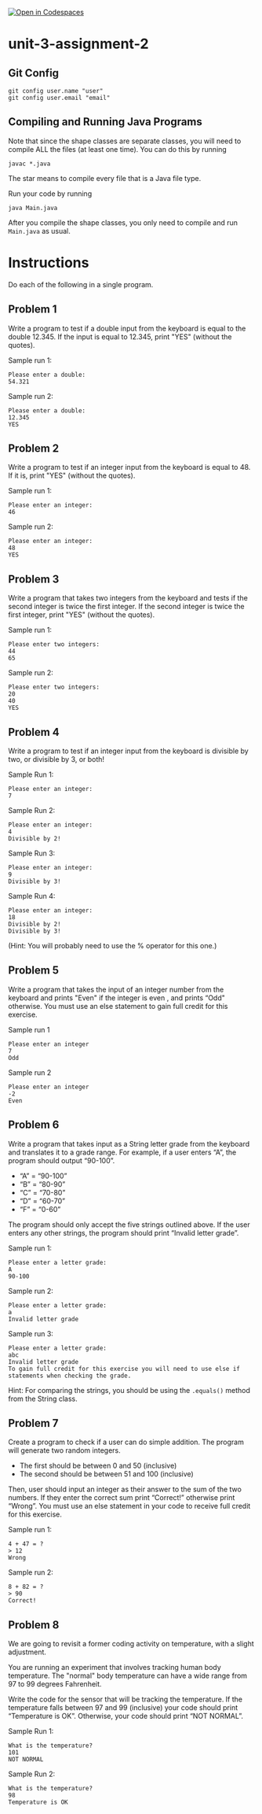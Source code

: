 [![Open in Codespaces](https://classroom.github.com/assets/launch-codespace-2972f46106e565e64193e422d61a12cf1da4916b45550586e14ef0a7c637dd04.svg)](https://classroom.github.com/open-in-codespaces?assignment_repo_id=20954536)
# unit-3-assignment-2

## Git Config
```
git config user.name "user"
git config user.email "email"
```

## Compiling and Running Java Programs
Note that since the shape classes are separate classes, you will need to compile ALL the files (at least one time).  You can do this by running
```
javac *.java
```
The star means to compile every file that is a Java file type.

Run your code by running
```
java Main.java
```

After you compile the shape classes, you only need to compile and run `Main.java` as usual.

# Instructions  

Do each of the following in a single program.

## Problem 1
Write a program to test if a double input from the keyboard is equal to the double 12.345. If the input is equal to 12.345, print "YES" (without the quotes).

Sample run 1:
```
Please enter a double:
54.321
```
Sample run 2:
```
Please enter a double:
12.345
YES
```

## Problem 2
Write a program to test if an integer input from the keyboard is equal to 48. If it is, print "YES" (without the quotes).

Sample run 1:
```
Please enter an integer:
46
```
Sample run 2:
```
Please enter an integer:
48
YES
```

## Problem 3
Write a program that takes two integers from the keyboard and tests if the second integer is twice the first integer. If the second integer is twice the first integer, print "YES" (without the quotes).

Sample run 1:
```
Please enter two integers:
44
65
```
Sample run 2:
```
Please enter two integers:
20
40
YES
```

## Problem 4
Write a program to test if an integer input from the keyboard is divisible by two, or divisible by 3, or both!

Sample Run 1:
```
Please enter an integer:
7
```
Sample Run 2:
```
Please enter an integer:
4
Divisible by 2!
```
Sample Run 3: 
```
Please enter an integer:
9
Divisible by 3!
```
Sample Run 4: 
```
Please enter an integer:
18
Divisible by 2!
Divisible by 3!
```
(Hint: You will probably need to use the % operator for this one.)

## Problem 5
Write a program that takes the input of an integer number from the keyboard and prints "Even" if the integer is even , and prints “Odd" otherwise. You must use an else statement to gain full credit for this exercise.

Sample run 1
```
Please enter an integer
7
Odd
```
Sample run 2
```
Please enter an integer
-2
Even
```

## Problem 6
Write a program that takes input as a String letter grade from the keyboard and translates it to a grade range. For example, if a user enters “A”, the program should output “90-100”.

- “A” = “90-100”
- “B” = “80-90”
- “C” = “70-80”
- “D” = “60-70”
- “F” = “0-60”

The program should only accept the five strings outlined above. If the user enters any other strings, the program should print “Invalid letter grade”.

Sample run 1: 
```
Please enter a letter grade:
A
90-100
```
Sample run 2: 
```
Please enter a letter grade:
a
Invalid letter grade
```
Sample run 3:
```
Please enter a letter grade:
abc
Invalid letter grade
To gain full credit for this exercise you will need to use else if statements when checking the grade.
```

Hint: For comparing the strings, you should be using the `.equals()` method from the String class.

## Problem 7
Create a program to check if a user can do simple addition. The program will generate two random integers.
- The first should be between 0 and 50 (inclusive)
- The second should be between 51 and 100 (inclusive)

Then, user should input an integer as their answer to the sum of the two numbers. If they enter the correct sum print “Correct!” otherwise print “Wrong”. You must use an else statement in your code to receive full credit for this exercise.

Sample run 1:
```
4 + 47 = ?
> 12
Wrong
```
Sample run 2:
```
8 + 82 = ?
> 90
Correct!
```

## Problem 8
We are going to revisit a former coding activity on temperature, with a slight adjustment. 

You are running an experiment that involves tracking human body temperature. The "normal" body temperature can have a wide range from 97 to 99 degrees Fahrenheit.

Write the code for the sensor that will be tracking the temperature. If the temperature falls between 97 and 99 (inclusive) your code should print “Temperature is OK”. Otherwise, your code should print “NOT NORMAL”.

Sample Run 1:
```
What is the temperature?
101
NOT NORMAL
```
Sample Run 2:
```
What is the temperature?
98
Temperature is OK
```
